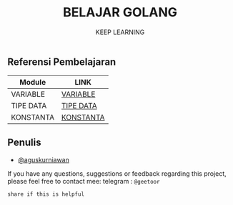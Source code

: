 <p align="center">
    <h1 align="center">BELAJAR GOLANG</h1>
    <p align="center">
        KEEP LEARNING
        <br>
        <br>
    </p>    
</p>

## Referensi Pembelajaran

| Module  | LINK                                                                                              |
|---------|-----------------------------------------------------------------------------------------------------|
| VARIABLE    | [VARIABLE ](https://github.com/geetoor-maven/learngolang/blob/main/1_variable/variable.go)    |
| TIPE DATA | [TIPE DATA ](https://github.com/geetoor-maven/learngolang/blob/main/2_tipedata/tipedata.go) |
| KONSTANTA | [KONSTANTA ](https://github.com/geetoor-maven/learngolang/blob/main/2_tipedata/konstanta.go) |


## Penulis
- [@aguskurniawan](https://www.instagram.com/geetoor.mvn/)

If you have any questions, suggestions or feedback regarding this project, please feel free to contact mee:
telegram : `@geetoor`

`share if this is helpful`